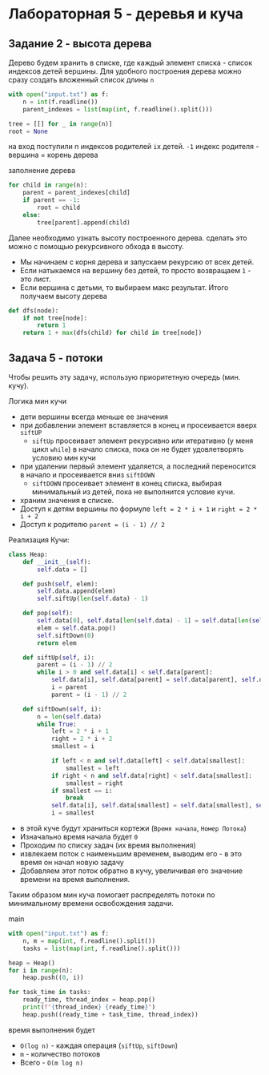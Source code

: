 # Лабораторная 5 - деревья и куча
## Задание 2 - высота дерева

Дерево будем хранить в списке, где каждый элемент списка - список индексов детей вершины.
Для удобного построения дерева можно сразу создать вложенный список длины `n`

```python
with open("input.txt") as f:
    n = int(f.readline())
    parent_indexes = list(map(int, f.readline().split()))

tree = [[] for _ in range(n)]
root = None
```

на вход поступили n индексов родителей `i`x детей.
`-1` индекс родителя - вершина = корень дерева

заполнение дерева
```python
for child in range(n):
    parent = parent_indexes[child]
    if parent == -1:
        root = child
    else:
        tree[parent].append(child)
```

Далее необходимо узнать высоту построенного дерева. сделать это можно с помощью рекурсивного обхода в высоту.
- Мы начинаем с корня дерева и запускаем рекурсию от всех детей.
- Если натыкаемся на вершину без детей, то просто возвращаем `1` - это лист.
- Если вершина с детьми, то выбираем макс результат.
Итого получаем высоту дерева
```python
def dfs(node):
    if not tree[node]:
        return 1
    return 1 + max(dfs(child) for child in tree[node])
```


## Задача 5 - потоки

Чтобы решить эту задачу, использую приоритетную очередь (мин. кучу).

Логика мин кучи
- дети вершины всегда меньше ее значения
- при добавлении элемент вставляется в конец и просеивается вверх `siftUP`
  - `siftUp` просеивает элемент рекурсивно или итеративно (у меня цикл `while`) в начало списка, пока он не будет удовлетворять условию мин кучи
- при удалении первый элемент удаляется, а последний переносится в начало и просеивается вниз
`siftDOWN`
  - `siftDOWN` просеивает элемент в конец списка, выбирая минимальный из детей, пока не выполнится условие кучи.
- храним значения в списке.
- Доступ к детям вершины по формуле `left = 2 * i + 1` и `right = 2 * i + 2`
- Доступ к родителю `parent = (i - 1) // 2`

Реализация Кучи:
```python
class Heap:
    def __init__(self):
        self.data = []

    def push(self, elem):
        self.data.append(elem)
        self.siftUp(len(self.data) - 1)

    def pop(self):
        self.data[0], self.data[len(self.data) - 1] = self.data[len(self.data) - 1], self.data[0]
        elem = self.data.pop()
        self.siftDown(0)
        return elem

    def siftUp(self, i):
        parent = (i - 1) // 2
        while i > 0 and self.data[i] < self.data[parent]:
            self.data[i], self.data[parent] = self.data[parent], self.data[i]
            i = parent
            parent = (i - 1) // 2

    def siftDown(self, i):
        n = len(self.data)
        while True:
            left = 2 * i + 1
            right = 2 * i + 2
            smallest = i

            if left < n and self.data[left] < self.data[smallest]:
                smallest = left
            if right < n and self.data[right] < self.data[smallest]:
                smallest = right
            if smallest == i:
                break
            self.data[i], self.data[smallest] = self.data[smallest], self.data[i]
            i = smallest
```

- в этой куче будут храниться кортежи (`Время начала`, `Номер Потока`)
- Изначально время начала будет `0`
- Проходим по списку задач (их время выполнения)
- извлекаем поток с наименьшим временем, выводим его - в это время он начал новую задачу
- Добавляем этот поток обратно в кучу, увеличивая его значение времени на время выполнения.

Таким образом мин куча помогает распределять потоки по минимальному времени освобождения задачи.

main
```python
with open("input.txt") as f:
    n, m = map(int, f.readline().split())
    tasks = list(map(int, f.readline().split()))

heap = Heap()
for i in range(n):
    heap.push((0, i))

for task_time in tasks:
    ready_time, thread_index = heap.pop()
    print(f"{thread_index} {ready_time}")
    heap.push((ready_time + task_time, thread_index))
```

время выполнения будет
- `O(log n)` - каждая операция (`siftUp`, `siftDown`)
- `m` - количество потоков
- Всего - `O(m log n)`